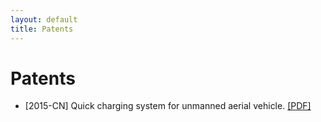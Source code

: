 ```yaml
---
layout: default
title: Patents
---
```

# Patents

- [2015-CN] Quick charging system for unmanned aerial vehicle. [[PDF]](data/CN104979882A.pdf)
